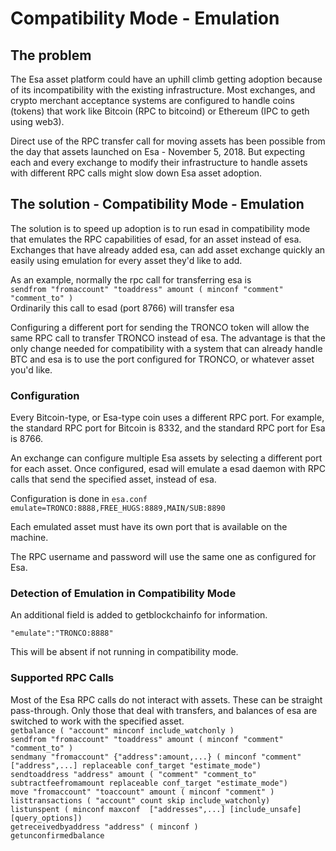 # Compatibility Mode - Emulation

## The problem
The Esa asset platform could have an uphill climb getting adoption because of its incompatibility with the existing infrastructure.  Most exchanges, and crypto merchant acceptance systems are configured to handle coins (tokens) that work like Bitcoin (RPC to bitcoind) or Ethereum (IPC to geth using web3).

Direct use of the RPC transfer call for moving assets has been possible from the day that assets launched on Esa - November 5, 2018.  But expecting each and every exchange to modify their infrastructure to handle assets with different RPC calls might slow down Esa asset adoption.

## The solution - Compatibility Mode - Emulation
The solution is to speed up adoption is to run esad in compatibility mode that emulates the RPC capabilities of esad, for an asset instead of esa.  Exchanges that have already added esa, can add asset exchange quickly an easily using emulation for every asset they'd like to add.

As an example, normally the rpc call for transferring esa is   
```sendfrom "fromaccount" "toaddress" amount ( minconf "comment" "comment_to" )```   
Ordinarily this call to esad (port 8766) will transfer esa

Configuring a different port for sending the TRONCO token will allow the same RPC call to transfer TRONCO instead of esa.  The advantage is that the only change needed for compatibility with a system that can already handle BTC and esa is to use the port configured for TRONCO, or whatever asset you'd like.

### Configuration
Every Bitcoin-type, or Esa-type coin uses a different RPC port.  For example, the standard RPC port for Bitcoin is 8332, and the standard RPC port for Esa is 8766.

An exchange can configure multiple Esa assets by selecting a different port for each asset.  Once configured, esad will emulate a esad daemon with RPC calls that send the specified asset, instead of esa.

Configuration is done in ```esa.conf```  
```emulate=TRONCO:8888,FREE_HUGS:8889,MAIN/SUB:8890```

Each emulated asset must have its own port that is available on the machine.

The RPC username and password will use the same one as configured for Esa.

### Detection of Emulation in Compatibility Mode
An additional field is added to getblockchainfo for information. 

```"emulate":"TRONCO:8888"```

This will be absent if not running in compatibility mode.

### Supported RPC Calls

Most of the Esa RPC calls do not interact with assets.  These can be straight pass-through.  Only those that deal with transfers, and balances of esa are switched to work with the specified asset.  
```getbalance ( "account" minconf include_watchonly )```  
```sendfrom "fromaccount" "toaddress" amount ( minconf "comment" "comment_to" )```    
```sendmany "fromaccount" {"address":amount,...} ( minconf "comment" ["address",...] replaceable conf_target "estimate_mode")```  
```sendtoaddress "address" amount ( "comment" "comment_to" subtractfeefromamount replaceable conf_target "estimate_mode")```  
```move "fromaccount" "toaccount" amount ( minconf "comment" )```  
```listtransactions ( "account" count skip include_watchonly)```  
```listunspent ( minconf maxconf  ["addresses",...] [include_unsafe] [query_options])```  
```getreceivedbyaddress "address" ( minconf )```  
```getunconfirmedbalance```  


